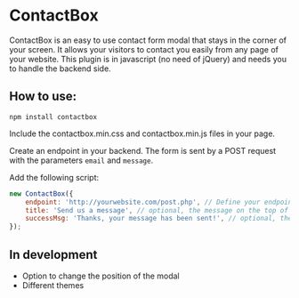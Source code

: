 # ContactBox
ContactBox is an easy to use contact form modal that stays in the corner of your screen.
It allows your visitors to contact you easily from any page of your website.
This plugin is in javascript (no need of jQuery) and needs you to handle the backend side.

## How to use:
`npm install contactbox`

Include the contactbox.min.css and contactbox.min.js files in your page.

Create an endpoint in your backend. The form is sent by a POST request with the parameters `email` and `message`.

Add the following script:
```javascript
new ContactBox({
    endpoint: 'http://yourwebsite.com/post.php', // Define your endpoint for the POST request
    title: 'Send us a message', // optional, the message on the top of the box
    successMsg: 'Thanks, your message has been sent!', // optional, the success message
});
```

## In development
- Option to change the position of the modal
- Different themes